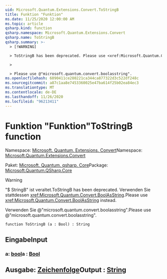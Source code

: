 ```yaml
---
uid: Microsoft.Quantum.Extensions.Convert.ToStringB
title: Funktion "Funktion"
ms.date: 11/25/2020 12:00:00 AM
ms.topic: article
qsharp.kind: function
qsharp.namespace: Microsoft.Quantum.Extensions.Convert
qsharp.name: ToStringB
qsharp.summary: >-
  > [!WARNING]

  > ToStringB has been deprecated. Please use <xref:Microsoft.Quantum.Convert.BoolAsString> instead.

  >

  > Please use @"microsoft.quantum.convert.boolasstring".
ms.openlocfilehash: 6090411ce280221ca344ca877322d3c522df248c
ms.sourcegitcommit: a87c1aa8e7453360025e47ba614f25b02ea84ec3
ms.translationtype: MT
ms.contentlocale: de-DE
ms.lasthandoff: 11/26/2020
ms.locfileid: "96213411"
---
```

# <a name="tostringb-function"></a><span data-ttu-id="ee37e-102">Funktion "Funktion"</span><span class="sxs-lookup"><span data-stu-id="ee37e-102">ToStringB function</span></span>

<span data-ttu-id="ee37e-103">Namespace: [Microsoft. Quantum. Extensions. Convert](xref:Microsoft.Quantum.Extensions.Convert)</span><span class="sxs-lookup"><span data-stu-id="ee37e-103">Namespace: [Microsoft.Quantum.Extensions.Convert](xref:Microsoft.Quantum.Extensions.Convert)</span></span>

<span data-ttu-id="ee37e-104">Paket: [Microsoft. Quantum. qsharp. Core](https://nuget.org/packages/Microsoft.Quantum.QSharp.Core)</span><span class="sxs-lookup"><span data-stu-id="ee37e-104">Package: [Microsoft.Quantum.QSharp.Core](https://nuget.org/packages/Microsoft.Quantum.QSharp.Core)</span></span>


> [!WARNING]
> <span data-ttu-id="ee37e-105">"$ StringB" ist veraltet.</span><span class="sxs-lookup"><span data-stu-id="ee37e-105">ToStringB has been deprecated.</span></span> <span data-ttu-id="ee37e-106">Verwenden Sie stattdessen <xref:Microsoft.Quantum.Convert.BoolAsString>.</span><span class="sxs-lookup"><span data-stu-id="ee37e-106">Please use <xref:Microsoft.Quantum.Convert.BoolAsString> instead.</span></span>
>
> <span data-ttu-id="ee37e-107">Verwenden Sie @"microsoft.quantum.convert.boolasstring".</span><span class="sxs-lookup"><span data-stu-id="ee37e-107">Please use @"microsoft.quantum.convert.boolasstring".</span></span>



```qsharp
function ToStringB (a : Bool) : String
```


## <a name="input"></a><span data-ttu-id="ee37e-108">Eingabe</span><span class="sxs-lookup"><span data-stu-id="ee37e-108">Input</span></span>

### <a name="a--bool"></a><span data-ttu-id="ee37e-109">a: [bool](xref:microsoft.quantum.lang-ref.bool)</span><span class="sxs-lookup"><span data-stu-id="ee37e-109">a : [Bool](xref:microsoft.quantum.lang-ref.bool)</span></span>





## <a name="output--string"></a><span data-ttu-id="ee37e-110">Ausgabe: [Zeichenfolge](xref:microsoft.quantum.lang-ref.string)</span><span class="sxs-lookup"><span data-stu-id="ee37e-110">Output : [String](xref:microsoft.quantum.lang-ref.string)</span></span>

